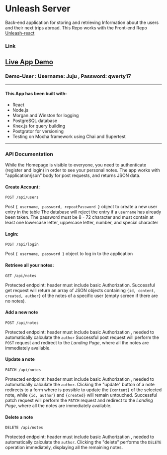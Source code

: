 # Unleash Server

Back-end application for storing and retrieving Information about the users and their next trips abroad. 
This Repo works with the Front-end Repo [Unleash-react](https://github.com/FedeColap/Unleash-react)

### Link
## [Live App Demo](https://unleash-react.now.sh/)
### __Demo-User__ : Username: __Juju__ , Password: __qwerty17__
___

#### This App has been built with: 

* React
* Node.js 
* Morgan and Winston for logging
* PostgreSQL database
* Knex.js for query building
* Postgrator for versioning
* Testing on Mocha framework using Chai and Supertest
___

### API Documentation
While the Homepage is visible to everyone, 
you need to authenticate (register and login) in order to see your personal notes. The app works with "application/json" body for post requests, and returns JSON data.

#### Create Account:
`POST /api/users`

Post `{ username, password, repeatPassword }` object to create a new user entry in the table
The database will reject the entry if a `username` has already been taken.
The password must be 8 - 72 character and must contain at least one lowercase letter, uppercase letter, number, and special character

#### Login:
`POST /api/login`

Post `{ username, password }` object to log in to the application

#### Retrieve all your notes:
`GET /api/notes`

Protected endpoint: header must include basic Authorization.
Successful get request will return an array of JSON objects containing `{id, content, created, author}` of the notes of a specific user (empty screen if there are no notes).

#### Add a new note
`POST /api/notes`

Protected endpoint: header must include basic Authorization , needed to automatically calculate the `author` 
Successful post request will perform the `POST` request and redirect to the *Landing Page*, where all the notes are immediately available.

#### Update a note
`PATCH /api/notes`

Protected endpoint: header must include basic Authorization , needed to automatically calculate the `author`.
Clicking the "update" button of a note redirects to a form where is possible to update the `{content}` of the selected note, while `{id, author}` and `{created}` will remain untouched.
Successful patch request will perform the `PATCH` request and redirect to the *Landing Page*, where all the notes are immediately available.

#### Delete a note
`DELETE /api/notes`

Protected endpoint: header must include basic Authorization , needed to automatically calculate the `author`.
Clicking the "delete" performs the `DELETE` operation immediately, displaying all the remaining notes. 